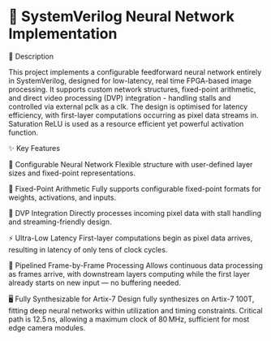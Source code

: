 # 🤖 SystemVerilog Neural Network Implementation
📖 Description

This project implements a configurable feedforward neural network entirely in SystemVerilog, designed for low-latency, real time FPGA-based image processing. It supports custom network structures, fixed-point arithmetic, and direct video processing (DVP) integration - handling stalls and controlled via external pclk as a clk. The design is optimised for latency efficiency, with first-layer computations occurring as pixel data streams in. Saturation ReLU is used as a resource efficient yet powerful activation function.

✨ Key Features

🧠 Configurable Neural Network
Flexible structure with user-defined layer sizes and fixed-point representations.

💾 Fixed-Point Arithmetic
Fully supports configurable fixed-point formats for weights, activations, and inputs.

🎥 DVP Integration
Directly processes incoming pixel data with stall handling and streaming-friendly design.

⚡ Ultra-Low Latency
First-layer computations begin as pixel data arrives, resulting in latency of only tens of clock cycles.

🔄 Pipelined Frame-by-Frame Processing
Allows continuous data processing as frames arrive, with downstream layers computing while the first layer already starts on new input — no buffering needed.

🖥️ Fully Synthesizable for Artix-7
Design fully synthesizes on Artix-7 100T, fitting deep neural networks within utilization and timing constraints. Critical path is 12.5 ns, allowing a maximum clock of 80 MHz, sufficient for most edge camera modules.
